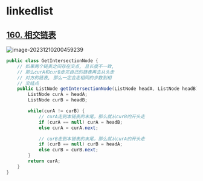# linkedlist

##  [160. 相交链表](https://leetcode.cn/problems/intersection-of-two-linked-lists/)

![image-20231210200459239](https://dawn1314.oss-cn-beijing.aliyuncs.com/typoraimg/202312102004326.png)

```java
public class GetIntersectionNode {
    // 如果两个链表之间存在交点, 且长度不一致,
    // 那么curA和curB走完自己的链表再去从头走
    // 对方的链表, 那么一定会走相同的步数到相
    // 交结点
    public ListNode getIntersectionNode(ListNode headA, ListNode headB) {
        ListNode curA = headA;
        ListNode curB = headB;

        while(curA != curB) {
            // curA走到本链表的末尾，那么就从curB的开头走
            if (curA == null) curA = headB;
            else curA = curA.next;

            // curB走到本链表的末尾，那么就从curA的开头走
            if (curB == null) curB = headA;
            else curB = curB.next;
        }
        return curA;
    }
}
```

